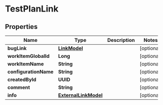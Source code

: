 

# TestPlanLink


## Properties

| Name | Type | Description | Notes |
|------------ | ------------- | ------------- | -------------|
|**bugLink** | [**LinkModel**](LinkModel.md) |  |  [optional] |
|**workItemGlobalId** | **Long** |  |  [optional] |
|**workItemName** | **String** |  |  [optional] |
|**configurationName** | **String** |  |  [optional] |
|**createdById** | **UUID** |  |  [optional] |
|**comment** | **String** |  |  [optional] |
|**info** | [**ExternalLinkModel**](ExternalLinkModel.md) |  |  [optional] |



